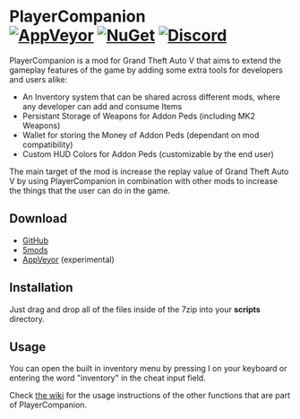 # PlayerCompanion<br>[![AppVeyor][appveyor-img]][appveyor-url] [![NuGet][nuget-img]][nuget-url] [![Discord][discord-img]][discord-url]

PlayerCompanion is a mod for Grand Theft Auto V that aims to extend the gameplay features of the game by adding some extra tools for developers and users alike:

* An Inventory system that can be shared across different mods, where any developer can add and consume Items
* Persistant Storage of Weapons for Addon Peds (including MK2 Weapons)
* Wallet for storing the Money of Addon Peds (dependant on mod compatibility)
* Custom HUD Colors for Addon Peds (customizable by the end user)

The main target of the mod is increase the replay value of Grand Theft Auto V by using PlayerCompanion in combination with other mods to increase the things that the user can do in the game.

## Download

* [GitHub](https://github.com/justalemon/PlayerCompanion/releases)
* [5mods](https://www.gta5-mods.com/scripts/playercompanion)
* [AppVeyor](https://ci.appveyor.com/project/justalemon/playercompanion) (experimental)

## Installation

Just drag and drop all of the files inside of the 7zip into your **scripts** directory.

## Usage

You can open the built in inventory menu by pressing I on your keyboard or entering the word "inventory" in the cheat input field.

Check [the wiki](https://github.com/justalemon/PlayerCompanion/wiki) for the usage instructions of the other functions that are part of PlayerCompanion.

[appveyor-img]: https://img.shields.io/appveyor/build/justalemon/playercompanion?label=appveyor
[appveyor-url]: https://ci.appveyor.com/project/justalemon/playercompanion
[nuget-img]: https://img.shields.io/nuget/v/PlayerCompanion?label=nuget
[nuget-url]: https://www.nuget.org/packages/PlayerCompanion/
[discord-img]: https://img.shields.io/badge/discord-join-7289DA.svg
[discord-url]: https://discord.gg/Cf6sspj
